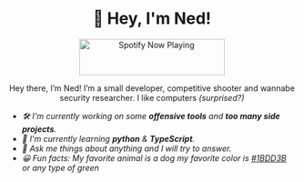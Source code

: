 <h1 align="center">👋 Hey, I'm Ned!</h1>

<div align="center">
  <a href="https://status.krypton.ninja/spotify?open">
    <img src="https://status.31ok6uhri2pf6mpdcx4ntmb5gbu4/spotify?open" width="256" height="64" alt="Spotify Now Playing">
  </a>
</div>

<p align="center">Hey there, I’m Ned! I’m a small developer, competitive shooter and wannabe security researcher. I like computers <i>(surprised?)

- 🛠️ I'm currently working on some **offensive tools** and **too many side projects**.
- 🌱 I'm currently learning **python** & **TypeScript**.
- 💭 Ask me things about anything and I will try to answer.
- 😀 Fun facts: My favorite animal is a dog  my favorite color is [#1BDD3B](https://www.color-hex.com/color/1bdd3b) or any type of green






